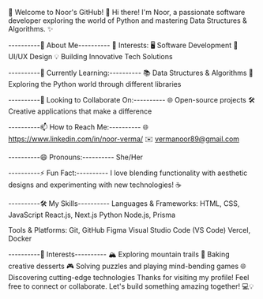 🌟 Welcome to Noor's GitHub! 🌟
Hi there! I'm Noor, a passionate software developer exploring the world of Python and mastering Data Structures & Algorithms. ✨

----------🚀 About Me----------
👀 Interests:
🖥️ Software Development
🎨 UI/UX Design
💡 Building Innovative Tech Solutions

----------🌱 Currently Learning:----------
📚 Data Structures & Algorithms
🐍 Exploring the Python world through different libraries

----------💞️ Looking to Collaborate On:----------
🌐 Open-source projects
🛠️ Creative applications that make a difference

----------📫 How to Reach Me:----------
🌐 https://www.linkedin.com/in/noor-verma/
✉️ vermanoor89@gmail.com

----------😄 Pronouns:----------
She/Her

----------⚡ Fun Fact:----------
I love blending functionality with aesthetic designs and experimenting with new technologies! ☕

----------🛠️ My Skills----------
Languages & Frameworks:
HTML, CSS, JavaScript
React.js, Next.js
Python
Node.js, Prisma

Tools & Platforms:
Git, GitHub
Figma
Visual Studio Code (VS Code)
Vercel, Docker

----------🧩 Interests----------
🏔️ Exploring mountain trails
🍰 Baking creative desserts
🎮 Solving puzzles and playing mind-bending games
🌐 Discovering cutting-edge technologies
Thanks for visiting my profile! Feel free to connect or collaborate. Let's build something amazing together! 💻💡

<!---
noorverma/noorverma is a ✨ special ✨ repository because its `README.md` (this file) appears on your GitHub profile.
You can click the Preview link to take a look at your changes.
--->
